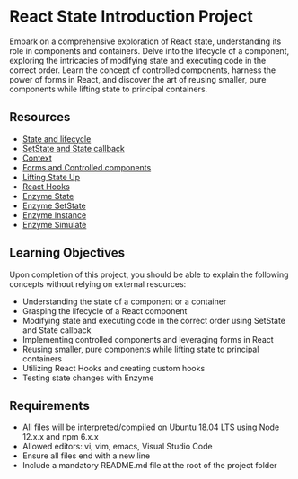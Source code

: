 # React State Introduction Project

Embark on a comprehensive exploration of React state, understanding its role in components and containers. Delve into the lifecycle of a component, exploring the intricacies of modifying state and executing code in the correct order. Learn the concept of controlled components, harness the power of forms in React, and discover the art of reusing smaller, pure components while lifting state to principal containers.

## Resources

- [State and lifecycle](state-lifecycle-link)
- [SetState and State callback](setstate-callback-link)
- [Context](context-link)
- [Forms and Controlled components](forms-controlled-components-link)
- [Lifting State Up](lifting-state-up-link)
- [React Hooks](react-hooks-link)
- [Enzyme State](enzyme-state-link)
- [Enzyme SetState](enzyme-setstate-link)
- [Enzyme Instance](enzyme-instance-link)
- [Enzyme Simulate](enzyme-simulate-link)

## Learning Objectives

Upon completion of this project, you should be able to explain the following concepts without relying on external resources:

- Understanding the state of a component or a container
- Grasping the lifecycle of a React component
- Modifying state and executing code in the correct order using SetState and State callback
- Implementing controlled components and leveraging forms in React
- Reusing smaller, pure components while lifting state to principal containers
- Utilizing React Hooks and creating custom hooks
- Testing state changes with Enzyme

## Requirements

- All files will be interpreted/compiled on Ubuntu 18.04 LTS using Node 12.x.x and npm 6.x.x
- Allowed editors: vi, vim, emacs, Visual Studio Code
- Ensure all files end with a new line
- Include a mandatory README.md file at the root of the project folder
